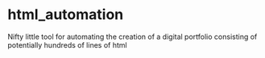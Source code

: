 # html_automation
Nifty little tool for automating the creation of a digital portfolio consisting of potentially hundreds of lines of html

